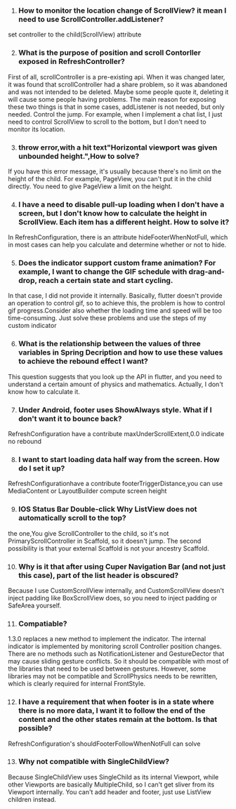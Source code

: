 1.  <h3>How to monitor the location change of ScrollView? it mean I need to use ScrollController.addListener?</h3>
set controller to the child(ScrollView) attribute 

2.  <h3>What is the purpose of position and scroll Contorller exposed in RefreshController?</h3>
First of all, scrollController is a pre-existing api. When it was changed later, it was found that scrollController had a share problem, so it was abandoned and was not intended to be deleted.
Maybe some people quote it, deleting it will cause some people having problems. The main reason for exposing these two things is that in some cases, addListener is not needed, but only needed.
Control the jump. For example, when I implement a chat list, I just need to control ScrollView to scroll to the bottom, but I don't need to monitor its location.

3.  <h3>throw error,with a hit text"Horizontal viewport was given unbounded height.",How to solve?</h3>
If you have this error message, it's usually because there's no limit on the height of the child. For example, PageView, you can't put it in the child directly. You need to give PageView a limit on the height.

4.  <h3>I have a need to disable pull-up loading when I don't have a screen, but I don't know how to calculate the height in ScrollView. Each item has a different height. How to solve it?</h3>
In RefreshConfiguration, there is an attribute hideFooterWhenNotFull, which in most cases can help you calculate and determine whether or not to hide.

5.  <h3>Does the indicator support custom frame animation? For example, I want to change the GIF schedule with drag-and-drop, reach a certain state and start cycling.</h3>
In that case, I did not provide it internally. Basically, flutter doesn't provide an operation to control gif, so to achieve this, 
the problem is how to control gif progress.Consider also whether the loading time and speed
 will be too time-consuming. Just solve these problems and use the steps of my custom indicator

6.  <h3>What is the relationship between the values of three variables in Spring Decription and how to use these values to achieve the rebound effect I want?</h3>
This question suggests that you look up the API in flutter, and you need to understand a certain amount of physics and mathematics. Actually, I don't know how to calculate it.

7.  <h3>Under Android, footer uses ShowAlways style. What if I don't want it to bounce back?</h3>
RefreshConfiguration have a contribute maxUnderScrollExtent,0.0 indicate no rebound

8.  <h3>I want to start loading data half way from the screen. How do I set it up?</h3>
RefreshConfigurationhave a contribute footerTriggerDistance,you can use MediaContent or LayoutBuilder compute screen height

9. <h3>IOS Status Bar Double-click Why ListView does not automatically scroll to the top?</h3>
the one,You give ScrollController to the child, so it's not PrimaryScrollController in Scaffold, so it doesn't jump.
The second possibility is that your external Scaffold is not your ancestry Scaffold.

10. <h3>Why is it that after using Cuper Navigation Bar (and not just this case), part of the list header is obscured?</h3>
Because I use CustomScrollView internally, and CustomScrollView doesn't inject padding like BoxScrollView does, so you need to inject padding or SafeArea yourself.

11. <h3>Compatiable?</h3>
1.3.0 replaces a new method to implement the indicator. The internal indicator is implemented by monitoring scroll Controller position changes. There are no methods such as NotificationListener and GestureDector that may cause sliding gesture conflicts.
So it should be compatible with most of the libraries that need to be used between gestures. However, some libraries may not be compatible and ScrollPhysics needs to be rewritten, which is clearly required for internal FrontStyle.

12.  <h3>I have a requirement that when footer is in a state where there is no more data, I want it to follow the end of the content and the other states remain at the bottom. Is that possible?</h3>
RefreshConfiguration's shouldFooterFollowWhenNotFull can solve

13.  <h3>Why not compatible with SingleChildView?</h3>
Because SingleChildView uses SingleChild as its internal Viewport, while other Viewports are basically MultipleChild, so I can't get sliver from its Viewport internally.
You can't add header and footer, just use ListView children instead.




